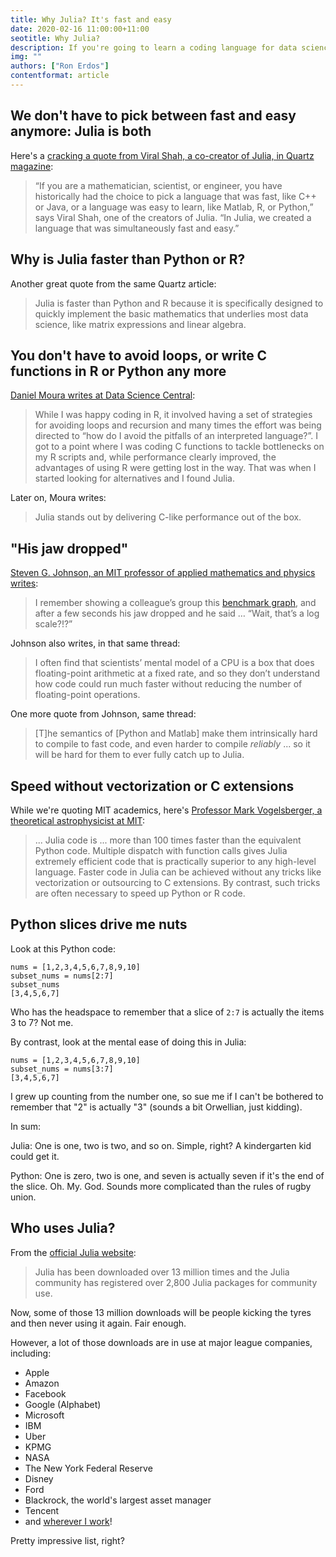 ```yaml
---
title: Why Julia? It's fast and easy
date: 2020-02-16 11:00:00+11:00
seotitle: Why Julia?
description: If you're going to learn a coding language for data science, Julia is the one. Here's why.
img: ""
authors: ["Ron Erdos"]
contentformat: article
---
```


## We don't have to pick between fast and easy anymore: Julia is both

Here's a [cracking a quote from Viral Shah, a co-creator of Julia, in Quartz magazine](https://qz.com/1360318/is-julia-a-good-alternative-to-r-and-python-for-programmers/):

>“If you are a mathematician, scientist, or engineer, you have historically had the choice to pick a language that was fast, like C++ or Java, or a language was easy to learn, like Matlab, R, or Python,” says Viral Shah, one of the creators of Julia. “In Julia, we created a language that was simultaneously fast and easy.”

## Why is Julia faster than Python or R?

Another great quote from the same Quartz article:

> Julia is faster than Python and R because it is specifically designed to quickly implement the basic mathematics that underlies most data science, like matrix expressions and linear algebra.

## You don't have to avoid loops, or write C functions in R or Python any more

[Daniel Moura writes at Data Science Central](https://www.datasciencecentral.com/profiles/blogs/6448529:BlogPost:871831):

> While I was happy coding in R, it involved having a set of strategies for avoiding loops and recursion and many times the effort was being directed to “how do I avoid the pitfalls of an interpreted language?”. I got to a point where I was coding C functions to tackle bottlenecks on my R scripts and, while performance clearly improved, the advantages of using R were getting lost in the way. That was when I started looking for alternatives and I found Julia.

Later on, Moura writes:

> Julia stands out by delivering C-like performance out of the box.

## "His jaw dropped"

[Steven G. Johnson, an MIT professor of applied mathematics and physics writes](https://discourse.julialang.org/t/julia-vs-r-vs-python/4997/5):

> I remember showing a colleague’s group this [benchmark graph](https://julialang.org/benchmarks/), and after a few seconds his jaw dropped and he said … “Wait, that’s a log scale?!?”

Johnson also writes, in that same thread:

> I often find that scientists’ mental model of a CPU is a box that does floating-point arithmetic at a fixed rate, and so they don’t understand how code could run much faster without reducing the number of floating-point operations.

One more quote from Johnson, same thread:

> [T]he semantics of [Python and Matlab] make them intrinsically hard to compile to fast code, and even harder to compile _reliably_ ... so it will be hard for them to ever fully catch up to Julia.

## Speed without vectorization or C extensions

While we're quoting MIT academics, here's [Professor Mark Vogelsberger, a theoretical astrophysicist at MIT](https://juliacomputing.com/):

> ... Julia code is ... more than 100 times faster than the equivalent Python code. Multiple dispatch with function calls gives Julia extremely efficient code that is practically superior to any high-level language. Faster code in Julia can be achieved without any tricks like vectorization or outsourcing to C extensions. By contrast, such tricks are often necessary to speed up Python or R code.

## Python slices drive me nuts

Look at this Python code:

```
nums = [1,2,3,4,5,6,7,8,9,10]
subset_nums = nums[2:7]
subset_nums
[3,4,5,6,7]
```

Who has the headspace to remember that a slice of `2:7` is actually the items 3 to 7? Not me.

By contrast, look at the mental ease of doing this in Julia:

```
nums = [1,2,3,4,5,6,7,8,9,10]
subset_nums = nums[3:7]
[3,4,5,6,7]
```

I grew up counting from the number one, so sue me if I can't be bothered to remember that "2" is actually "3" (sounds a bit Orwellian, just kidding).

In sum:

Julia: One is one, two is two, and so on. Simple, right? A kindergarten kid could get it.

Python: One is zero, two is one, and seven is actually seven if it's the end of the slice. Oh. My. God. Sounds more complicated than the rules of rugby union.

## Who uses Julia?

From the [official Julia website](https://julialang.org/):

> Julia has been downloaded over 13 million times and the Julia community has registered over 2,800 Julia packages for community use.

Now, some of those 13 million downloads will be people kicking the tyres and then never using it again. Fair enough.

However, a lot of those downloads are in use at major league companies, including:

- Apple
- Amazon
- Facebook
- Google (Alphabet)
- Microsoft
- IBM
- Uber
- KPMG
- NASA
- The New York Federal Reserve
- Disney
- Ford
- Blackrock, the world's largest asset manager
- Tencent
- and [wherever I work](https://www.linkedin.com/in/ronerdos/)!

Pretty impressive list, right?
